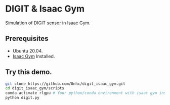 # DIGIT & Isaac Gym

Simulation of DIGIT sensor in Isaac Gym.

## Prerequisites

* Ubuntu 20.04.
* [Isaac Gym](https://developer.nvidia.com/isaac-gym) Installed.

## Try this demo.

```sh
git clone https://github.com/0nhc/digit_isaac_gym.git
cd digit_isaac_gym/scripts
conda activate rlgpu # Your python/conda environment with isaac gym installed.
python digit.py
```